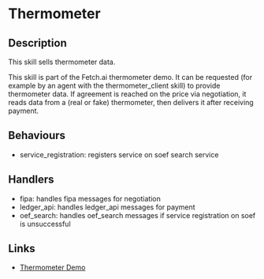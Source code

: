 # Thermometer

## Description

This skill sells thermometer data.

This skill is part of the Fetch.ai thermometer demo. It can be requested (for example by an agent with the thermometer_client skill) to provide thermometer data. If agreement is reached on the price via negotiation, it reads data from a (real or fake) thermometer, then delivers it after receiving payment.

## Behaviours

* service_registration: registers service on soef search service 

## Handlers

* fipa: handles fipa messages for negotiation
* ledger_api: handles ledger_api messages for payment
* oef_search: handles oef_search messages if service registration on soef is unsuccessful

## Links

* <a href="https://docs.fetch.ai/aea/thermometer-skills/" target="_blank">Thermometer Demo</a>